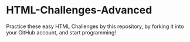 # HTML-Challenges-Advanced
Practice these easy HTML Challenges by this repository, by forking it into your GitHub account, and start programming!
